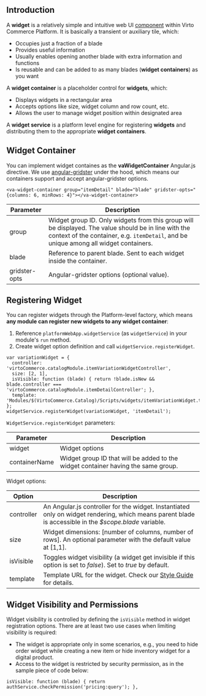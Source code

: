 ## Introduction

A **widget** is a relatively simple and intuitive web UI [component](http://en.wikipedia.org/wiki/Software_component) within Virto Commerce Platform. It is basically a transient or auxiliary tile, which:

+ Occupies just a fraction of a blade
+ Provides useful information
+ Usually enables opening another blade with extra information and functions
+ Is reusable and can be added to as many blades (**widget containers**) as you want

A **widget container** is a placeholder control for **widgets**, which:

* Displays widgets in a rectangular area
* Accepts options like size, widget column and row count, etc.
* Allows the user to manage widget position within designated area

A **widget service** is a platform level engine for registering **widgets** and distributing them to the appropriate **widget containers**.

## Widget Container

You can implement widget containes as the **vaWidgetContainer** Angular.js directive. We use [angular-gridster](http://manifestwebdesign.github.io/angular-gridster/) under the hood, which means our containers support and accept angular-gridster options. 

```
<va-widget-container group="itemDetail" blade="blade" gridster-opts="{columns: 6, minRows: 4}"></va-widget-container>
```

|Parameter|Description|
|---------|-----------|
|group|Widget group ID. Only widgets from this group will be displayed. The value should be in line with the context of the container, e.g. `itemDetail`, and be unique among all widget containers.|
|blade|Reference to parent blade. Sent to each widget inside the container.|
|gridster-opts|Angular-gridster options (optional value).|

## Registering Widget

You can register widgets through the Platform-level factory, which means **any module can register new widgets to any widget container**:

1. Reference `platformWebApp.widgetService` (as `widgetService`) in your module's `run` method.
2. Create widget option definition and call `widgetService.registerWidget`.

```
var variationWidget = {
  controller: 'virtoCommerce.catalogModule.itemVariationWidgetController',
  size: [2, 1],
  isVisible: function (blade) { return !blade.isNew && blade.controller === 'virtoCommerce.catalogModule.itemDetailController'; },
  template: 'Modules/$(VirtoCommerce.Catalog)/Scripts/widgets/itemVariationWidget.tpl.html'
};
widgetService.registerWidget(variationWidget, 'itemDetail');
```

`WidgetService.registerWidget` parameters:

|Parameter|Description|
|---------|-----------|
|widget|Widget options|
|containerName|Widget group ID that will be added to the widget container having the same group.|

Widget options:

|Option|Description|
|------|-----------|
|controller|An Angular.js controller for the widget. Instantiated only on widget rendering, which means parent blade is accessible in the *$scope.blade* variable.|
|size|Widget dimensions: [number of columns, number of rows]. An optional parameter with the default value at [1,1].|
|isVisible|Toggles widget visibility (a widget get invisible if this option is set to *false*). Set to *true* by default.|
|template|Template URL for the widget. Check our [Style Guide](../style-guide) for details.|

## Widget Visibility and Permissions

Widget visibility is controlled by defining the `isVisible` method in widget registration options. There are at least two use cases when limiting visibility is required:

+ The widget is appropriate only in some scenarios, e.g., you need to hide order widget while creating a new item or hide inventory widget for a digital product.
+ Access to the widget is restricted by security permission, as in the sample piece of code below:

```
isVisible: function (blade) { return authService.checkPermission('pricing:query'); },
```
